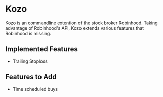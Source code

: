 # Kozo
Kozo is an commandline extention of the stock broker Robinhood. Taking advantage of Robinhood's API, Kozo extends various features that Robinhood is missing.
## Implemented Features
- Trailing Stoploss
## Features to Add
- Time scheduled buys
